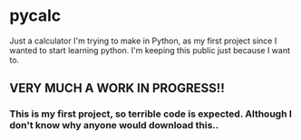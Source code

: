 # pycalc

Just a calculator I'm trying to make in Python, as my first project since I wanted to start learning python.
I'm keeping this public just because I want to.

## VERY MUCH A WORK IN PROGRESS!!
### This is my first project, so terrible code is expected. Although I don't know why anyone would download this..
